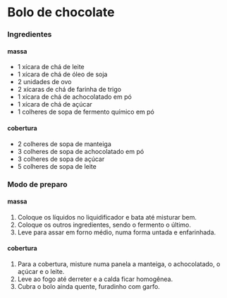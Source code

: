 # Bolo de chocolate

### Ingredientes

#### massa

- 1 xícara de chá de leite
- 1 xícara de chá de óleo de soja
- 2 unidades de ovo
- 2 xícaras de chá de farinha de trigo
- 1 xícara de chá de achocolatado em pó
- 1 xícara de chá de açúcar
- 1 colheres de sopa de fermento químico em pó


#### cobertura

- 2 colheres de sopa de manteiga
- 3 colheres de sopa de achocolatado em pó
- 3 colheres de sopa de açúcar
- 5 colheres de sopa de leite


### Modo de preparo

#### massa

1.  Coloque os líquidos no liquidificador e bata até misturar bem.  
2.  Coloque os outros ingredientes, sendo o fermento o último. 
3.  Leve para assar em forno médio, numa forma untada e enfarinhada. 


#### cobertura

1.  Para a cobertura, misture numa panela a manteiga, o achocolatado, o açúcar e o leite.  
2.  Leve ao fogo até derreter e a calda ficar homogênea.  
3.  Cubra o bolo ainda quente, furadinho com garfo. 
